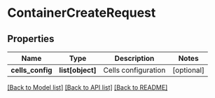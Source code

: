 # ContainerCreateRequest

## Properties
Name | Type | Description | Notes
------------ | ------------- | ------------- | -------------
**cells_config** | **list[object]** | Cells configuration | [optional] 

[[Back to Model list]](../README.md#documentation-for-models) [[Back to API list]](../README.md#documentation-for-api-endpoints) [[Back to README]](../README.md)


